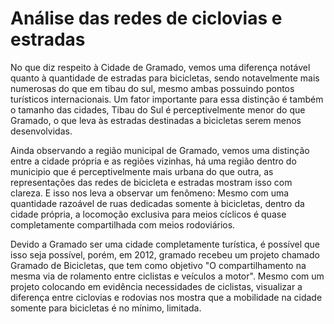 # Análise das redes de ciclovias e estradas



No que diz respeito à Cidade de Gramado, vemos uma diferença notável quanto à quantidade de estradas para bicicletas, sendo notavelmente mais numerosas do que em tibau do sul, mesmo ambas possuindo pontos turísticos internacionais. Um fator importante para essa distinção é também o tamanho das cidades, Tibau do Sul é perceptivelmente menor do que Gramado, o que leva às estradas destinadas a bicicletas serem menos desenvolvidas.

Ainda observando a região municipal de Gramado, vemos uma distinção entre a cidade própria e as regiões vizinhas, há uma região dentro do municipio que é perceptivelmente mais urbana do que outra, as representações das redes de bicicleta e estradas mostram isso com clareza. E isso nos leva a observar um fenômeno: Mesmo com uma quantidade razoável de ruas dedicadas somente à bicicletas, dentro da cidade própria, a locomoção exclusiva para meios cíclicos é quase completamente compartilhada com meios rodoviários.

Devido a Gramado ser uma cidade completamente turística, é possível que isso seja possível, porém, em 2012, gramado recebeu um projeto chamado Gramado de Bicicletas, que tem como objetivo "O compartilhamento na mesma via de rolamento entre ciclistas e veículos a motor". Mesmo com um projeto colocando em evidência necessidades de ciclistas, visualizar a diferença entre ciclovias e rodovias nos mostra que a mobilidade na cidade somente para bicicletas é no mínimo, limitada.
